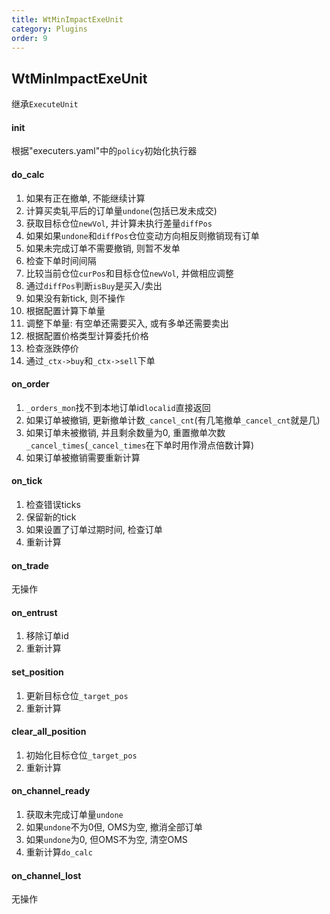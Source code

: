 ```yaml
---
title: WtMinImpactExeUnit
category: Plugins
order: 9
---
```


## WtMinImpactExeUnit
继承`ExecuteUnit`

#### init
根据"executers.yaml"中的`policy`初始化执行器

#### do_calc
1. 如果有正在撤单, 不能继续计算
2. 计算买卖轧平后的订单量`undone`(包括已发未成交)
3. 获取目标仓位`newVol`, 并计算未执行差量`diffPos`
3. 如果如果`undone`和`diffPos`仓位变动方向相反则撤销现有订单
4. 如果未完成订单不需要撤销, 则暂不发单
5. 检查下单时间间隔
6. 比较当前仓位`curPos`和目标仓位`newVol`, 并做相应调整
7. 通过`diffPos`判断`isBuy`是买入/卖出
8. 如果没有新tick, 则不操作
9. 根据配置计算下单量
10. 调整下单量: 有空单还需要买入, 或有多单还需要卖出
11. 根据配置价格类型计算委托价格
12. 检查涨跌停价
13. 通过`_ctx->buy`和`_ctx->sell`下单

#### on_order
1. `_orders_mon`找不到本地订单id`localid`直接返回
2. 如果订单被撤销, 更新撤单计数`_cancel_cnt`(有几笔撤单`_cancel_cnt`就是几)
3. 如果订单未被撤销, 并且剩余数量为0, 重置撤单次数`_cancel_times`(`_cancel_times`在下单时用作滑点倍数计算)
4. 如果订单被撤销需要重新计算

#### on_tick
1. 检查错误ticks
2. 保留新的tick
3. 如果设置了订单过期时间, 检查订单
4. 重新计算

#### on_trade
无操作

#### on_entrust
1. 移除订单id
2. 重新计算

#### set_position
1. 更新目标仓位`_target_pos`
2. 重新计算

#### clear_all_position
1. 初始化目标仓位`_target_pos`
2. 重新计算

#### on_channel_ready
1. 获取未完成订单量`undone`
2. 如果`undone`不为0但, OMS为空, 撤消全部订单
3. 如果`undone`为0, 但OMS不为空, 清空OMS
4. 重新计算`do_calc`

#### on_channel_lost
无操作